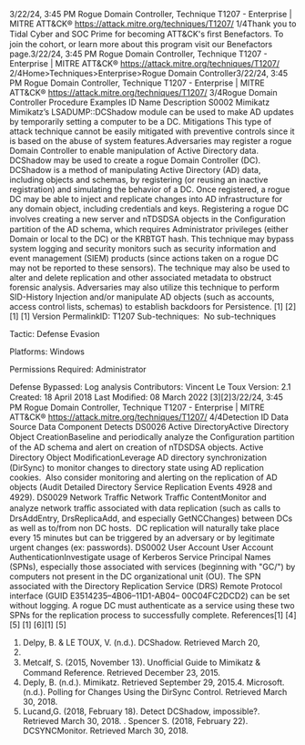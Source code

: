3/22/24, 3:45 PM Rogue Domain Controller, Technique T1207 - Enterprise | MITRE ATT&CK®
https://attack.mitre.org/techniques/T1207/ 1/4Thank you to Tidal Cyber and SOC Prime for becoming ATT&CK's ﬁrst Benefactors. To join the cohort, or learn more about this program visit our
Benefactors page.3/22/24, 3:45 PM Rogue Domain Controller, Technique T1207 - Enterprise | MITRE ATT&CK®
https://attack.mitre.org/techniques/T1207/ 2/4Home>Techniques>Enterprise>Rogue Domain Controller3/22/24, 3:45 PM Rogue Domain Controller, Technique T1207 - Enterprise | MITRE ATT&CK®
https://attack.mitre.org/techniques/T1207/ 3/4Rogue Domain Controller
Procedure Examples
ID Name Description
S0002 Mimikatz Mimikatz’s LSADUMP::DCShadow module can be used to make AD updates by temporarily setting a computer to
be a DC.
Mitigations
This type of attack technique cannot be easily mitigated with preventive controls since it is based on the abuse of system features.Adversaries may register a rogue Domain Controller to enable manipulation of Active Directory data. DCShadow may be used to create a
rogue Domain Controller (DC). DCShadow is a method of manipulating Active Directory (AD) data, including objects and schemas, by
registering (or reusing an inactive registration) and simulating the behavior of a DC. Once registered, a rogue DC may be able to inject and
replicate changes into AD infrastructure for any domain object, including credentials and keys.
Registering a rogue DC involves creating a new server and nTDSDSA objects in the Conﬁguration partition of the AD schema, which requires
Administrator privileges (either Domain or local to the DC) or the KRBTGT hash. 
This technique may bypass system logging and security monitors such as security information and event management (SIEM) products
(since actions taken on a rogue DC may not be reported to these sensors). The technique may also be used to alter and delete replication
and other associated metadata to obstruct forensic analysis. Adversaries may also utilize this technique to perform SID-History Injection
and/or manipulate AD objects (such as accounts, access control lists, schemas) to establish backdoors for Persistence. [1]
[2]
[1]
[1]
Version PermalinkID: T1207
Sub-techniques:  No sub-techniques

Tactic: Defense Evasion

Platforms: Windows

Permissions Required: Administrator

Defense Bypassed: Log analysis
Contributors: Vincent Le Toux
Version: 2.1
Created: 18 April 2018
Last Modiﬁed: 08 March 2022
[3][2]3/22/24, 3:45 PM Rogue Domain Controller, Technique T1207 - Enterprise | MITRE ATT&CK®
https://attack.mitre.org/techniques/T1207/ 4/4Detection
ID Data Source Data Component Detects
DS0026 Active DirectoryActive Directory
Object CreationBaseline and periodically analyze the Conﬁguration partition of the AD schema and
alert on creation of nTDSDSA objects.
Active Directory
Object
ModiﬁcationLeverage AD directory synchronization (DirSync) to monitor changes to directory state
using AD replication cookies.  Also consider monitoring and alerting on the
replication of AD objects (Audit Detailed Directory Service Replication Events 4928 and
4929). 
DS0029 Network Traﬃc Network Traﬃc
ContentMonitor and analyze network traﬃc associated with data replication (such as calls to
DrsAddEntry, DrsReplicaAdd, and especially GetNCChanges) between DCs as well as
to/from non DC hosts.  DC replication will naturally take place every 15 minutes
but can be triggered by an adversary or by legitimate urgent changes (ex: passwords).
DS0002 User Account User Account
AuthenticationInvestigate usage of Kerberos Service Principal Names (SPNs), especially those
associated with services (beginning with "GC/") by computers not present in the DC
organizational unit (OU). The SPN associated with the Directory Replication Service
(DRS) Remote Protocol interface (GUID E3514235–4B06–11D1-AB04–
00C04FC2DCD2) can be set without logging. A rogue DC must authenticate as a
service using these two SPNs for the replication process to successfully complete.
References[1]
[4][5]
[1]
[6][1]
[5]
1. Delpy, B. & LE TOUX, V. (n.d.). DCShadow. Retrieved March 20,
2018.
2. Metcalf, S. (2015, November 13). Unoﬃcial Guide to Mimikatz
& Command Reference. Retrieved December 23, 2015.
3. Deply, B. (n.d.). Mimikatz. Retrieved September 29, 2015.4. Microsoft. (n.d.). Polling for Changes Using the DirSync
Control. Retrieved March 30, 2018.
5. Lucand,G. (2018, February 18). Detect DCShadow,
impossible?. Retrieved March 30, 2018.
. Spencer S. (2018, February 22). DCSYNCMonitor. Retrieved
March 30, 2018.